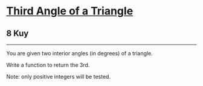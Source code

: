 <h1><a href="https://www.codewars.com/kata/5a023c426975981341000014">Third Angle of a Triangle</a></h1>
<h2>8 Kuy</h2>
<hr>

<p>
You are given two interior angles (in degrees) of a triangle.

Write a function to return the 3rd.

Note: only positive integers will be tested.
</p>